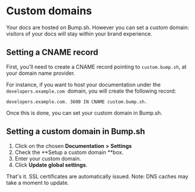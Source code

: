 # Custom domains

Your docs are hosted on Bump.sh. However you can set a custom domain: visitors of your docs will stay within your brand experience.

## Setting a CNAME record

First, you'll need to create a CNAME record pointing to `custom.bump.sh`, at your domain name provider.

For instance, if you want to host your documentation under the `developers.example.com `domain, you will create the following record:

```undefined
developers.example.com. 3600 IN CNAME custom.bump.sh.
```

Once this is done, you can set your custom domain in Bump.sh.

## Setting a custom domain in Bump.sh

1. Click on the chosen **Documentation** **>** **Settings**
2. Check the **Setup a custom domain **box.
3. Enter your custom domain.
4. Click **Update global settings**.

That's it. SSL certificates are automatically issued. Note: DNS caches may take a moment to update.

